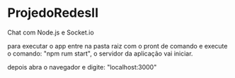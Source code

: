 # ProjedoRedesII
Chat com Node.js e Socket.io

para executar o app entre na pasta raiz com o pront de comando e execute o comando: "npm rum start",
o servidor da aplicação vai iniciar.

depois abra o navegador e digite: "localhost:3000"
